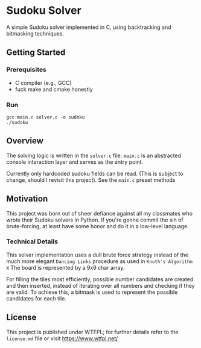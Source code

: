 # Sudoku Solver

A simple Sudoku solver implemented in C, using backtracking and bitmasking techniques.

## Getting Started


### Prerequisites
- C compiler (e.g., GCC)
- fuck make and cmake honestly

### Run

```shell
gcc main.c solver.c -o sudoku
./sudoku
```


## Overview
The solving logic is written in the `solver.c` file.
`main.c` is an abstracted console interaction layer and serves as the entry point.

Currently only hardcoded sudoku fields can be read. (This is subject to change, should I revisit this project).
See the `main.c` preset methods


## Motivation

This project was born out of sheer defiance against all my classmates who wrote their Sudoku solvers in Python.
If you're gonna commit the sin of brute-forcing, at least have some honor and do it in a low-level language.


### Technical Details

This solver implementation uses a dull brute force strategy instead of the much more elegant `Dancing Links` procedure as used in `Knuth's Algorithm X`
The board is represented by a 9x9 char array. 

For filling the tiles most efficiently, possible number candidates are created and then inserted, instead of iterating
over all numbers and checking if they are valid.
To achieve this, a bitmask is used to represent the possible candidates for each tile.


## License
This project is published under WTFPL; for further details refer to the `license.md` file or visit <https://www.wtfpl.net/>
